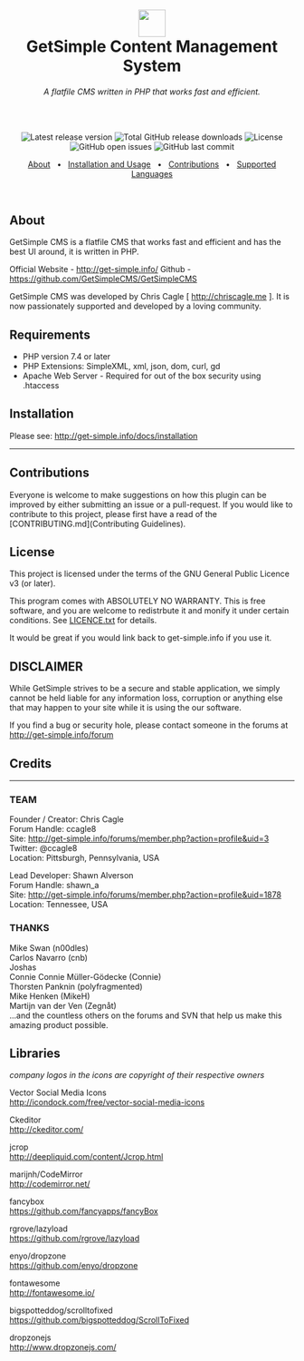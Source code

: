<h1 align="center">
	<img src="http://get-simple.info/data/uploads/getsimple-logo-2.png" style="height:48px" /><br />
	GetSimple Content Management System
</h1>
<h6 align="center">A flatfile CMS written in PHP that works fast and efficient.</h6>

<!-- This is intentional to create blank space -->
<p>&nbsp;</p>

<p align="center">
	<img src="https://img.shields.io/github/v/release/johnstray/GetSimpleCMS?label=latest%20release" alt="Latest release version" />
	<img src="https://img.shields.io/github/downloads/johnstray/GetSimpleCMS/total" alt="Total GitHub release downloads" />
	<img src="https://img.shields.io/github/license/johnstray/GetSimpleCMS" alt="License" />
	<img src="https://img.shields.io/github/issues-raw/johnstray/gGetSimpleCMS?logo=github" alt="GitHub open issues" />
	<img src="https://img.shields.io/github/last-commit/johnstray/GetSimpleCMS?logo=github" alt="GitHub last commit" />
</p>

<p align="center">
	<a href="#about">About</a> &nbsp;&nbsp;&bull;&nbsp;&nbsp;
	<a href="#installation-and-usage">Installation and Usage</a> &nbsp;&nbsp;&bull;&nbsp;&nbsp;
	<a href="#contributions">Contributions</a> &nbsp;&nbsp;&bull;&nbsp;&nbsp;
	<a href="supported-languages">Supported Languages</a>
</p>

<!-- This is intentional to create blank space -->
<p>&nbsp;</p>

## About
GetSimple CMS is a flatfile CMS that works fast and efficient and has the best UI around, it is written in PHP.

Official Website - http://get-simple.info/
Github - https://github.com/GetSimpleCMS/GetSimpleCMS

GetSimple CMS was developed by Chris Cagle [ http://chriscagle.me ]. It is now passionately supported and developed by a loving community.

## Requirements

- PHP version 7.4 or later
- PHP Extensions: SimpleXML, xml, json, dom, curl, gd
- Apache Web Server - Required for out of the box security using .htaccess

## Installation

Please see: http://get-simple.info/docs/installation

---

## Contributions
Everyone is welcome to make suggestions on how this plugin can be improved by either submitting an issue or a pull-request.
If you would like to contribute to this project, please first have a read of the [CONTRIBUTING.md](Contributing Guidelines).

## License
This project is licensed under the terms of the GNU General Public Licence v3 (or later).

This program comes with ABSOLUTELY NO WARRANTY. This is free software, and you are welcome to redistrbute it and monify it under certain conditions. See [LICENCE.txt](LICENCE) for details.

It would be great if you would link back to get-simple.info if you use it.

## DISCLAIMER

While GetSimple strives to be a secure and stable application, we simply cannot be held liable for any information loss, corruption or anything else that may happen to your site while it is using the our software. 

If you find a bug or security hole, please contact someone in the forums at http://get-simple.info/forum


## Credits
-----------------------------------

### TEAM ###

Founder / Creator: Chris Cagle  
Forum Handle: ccagle8  
Site: http://get-simple.info/forums/member.php?action=profile&uid=3  
Twitter: @ccagle8  
Location: Pittsburgh, Pennsylvania, USA  

Lead Developer: Shawn Alverson  
Forum Handle: shawn_a  
Site: http://get-simple.info/forums/member.php?action=profile&uid=1878  
Location: Tennessee, USA  


### THANKS ###

Mike Swan (n00dles)  
Carlos Navarro (cnb)  
Joshas  
Connie Connie Müller-Gödecke (Connie)  
Thorsten Panknin (polyfragmented)  
Mike Henken (MikeH)  
Martijn van der Ven (Zegnåt)  
...and the countless others on the forums and SVN that help us make this amazing product possible.  


## Libraries

_company logos in the icons are copyright of their respective owners_

Vector Social Media Icons  
http://icondock.com/free/vector-social-media-icons  

Ckeditor  
http://ckeditor.com/

jcrop  
http://deepliquid.com/content/Jcrop.html

marijnh/CodeMirror  
http://codemirror.net/

fancybox  
https://github.com/fancyapps/fancyBox

rgrove/lazyload  
https://github.com/rgrove/lazyload

enyo/dropzone  
https://github.com/enyo/dropzone

fontawesome  
http://fontawesome.io/

bigspotteddog/scrolltofixed  
https://github.com/bigspotteddog/ScrollToFixed

dropzonejs  
http://www.dropzonejs.com/
